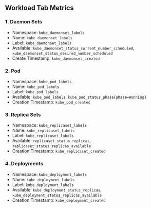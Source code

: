 ## Workload Tab Metrics

### 1. Daemon Sets

* Namespace: `kube_daemonset_labels`
* Name: `kube_daemonset_labels`
* Label: `kube_daemonset_labels`
* Available: `kube_daemonset_status_current_number_scheduled`, `kube_daemonset_status_desired_number_scheduled`
* Create Timestamp: `kube_daemonset_created` 

### 2. Pod

* Namespace: `kube_pod_labels`
* Name: `kube_pod_labels`
* Label: `kube_pod_labels`
* Available: `kube_pod_labels`, `kube_pod_status_phase{phase=Running}`
* Creation Timestamp: `kube_pod_created`

### 3. Replica Sets

* Namespace: `kube_replicaset_labels`
* Name: `kube_replicaset_labels`
* Label: `kube_replicaset_labels`
* Available: `replicaset_status_replicas`, `replicaset_status_replicas_available`
* Creation Timestamp: `kube_replicaset_created`

### 4. Deployments

* Namespace: `kube_deployment_labels`
* Name: `kube_deployment_labels`
* Label: `kube_deployment_labels`
* Available: `kube_deployment_status_replicas`, `kube_deployment_status_replicas_available`
* Creation Timestamp: `kube_deployment_created`